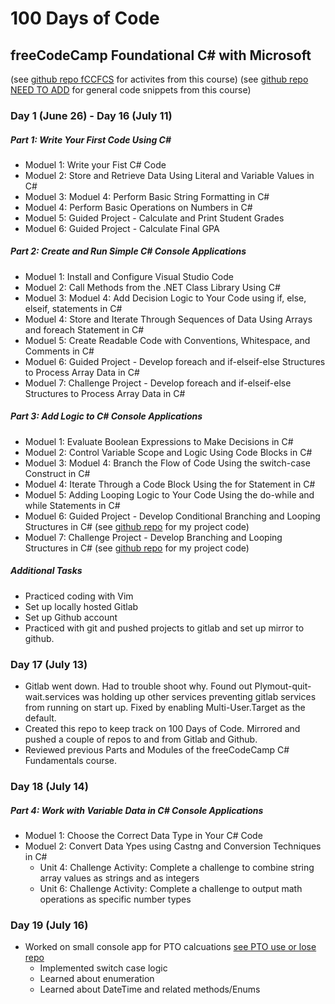 # 100 Days of Code
## freeCodeCamp Foundational C# with Microsoft
(see [github repo fCCFCS](https://github.com/DabblingDrake/freeCodeCampFoundationalCSharp) for activites from this course)
(see [github repo NEED TO ADD]() for general code snippets from this course)
### Day 1 (June 26) - Day 16 (July 11)
##### Part 1: Write Your First Code Using C# 
- Moduel 1: Write your Fist C# Code
- Moduel 2: Store and Retrieve Data Using Literal and Variable Values in C#
- Moduel 3: Moduel 4: Perform Basic String Formatting in C#
- Moduel 4: Perform Basic Operations on Numbers in C#
- Moduel 5: Guided Project - Calculate and Print Student Grades
- Moduel 6: Guided Project - Calculate Final GPA
##### Part 2: Create and Run Simple C# Console Applications 
- Moduel 1: Install and Configure Visual Studio Code
- Moduel 2: Call Methods from the .NET Class Library Using C#
- Moduel 3: Moduel 4: Add Decision Logic to Your Code using  if, else, elseif, statements in C#
- Moduel 4: Store and Iterate Through Sequences of Data Using Arrays and foreach Statement in C#
- Moduel 5: Create Readable Code with Conventions, Whitespace, and Comments in C#
- Moduel 6: Guided Project - Develop foreach and if-elseif-else Structures to Process Array Data in C#
- Moduel 7: Challenge Project - Develop foreach and if-elseif-else Structures to Process Array Data in C#
##### Part 3: Add Logic to C# Console Applications 
- Moduel 1: Evaluate Boolean Expressions to Make Decisions in C#
- Moduel 2: Control Variable Scope and Logic Using Code Blocks in C#
- Moduel 3: Moduel 4: Branch the Flow of Code Using the switch-case Construct in C#
- Moduel 4: Iterate Through a Code Block Using the for Statement in C#
- Moduel 5: Adding Looping Logic to Your Code Using the do-while and while Statements in C#
- Moduel 6: Guided Project - Develop Conditional Branching and Looping Structures in C# (see [github repo](https://github.com/DabblingDrake/fcccsharp_3.6.gp) for my project code)
- Moduel 7: Challenge Project - Develop Branching and Looping Structures in C# (see [github repo](https://github.com/DabblingDrake/fcccsharp_3.7.cp) for my project code)
##### Additional Tasks
- Practiced coding with Vim
- Set up locally hosted Gitlab
- Set up Github account
- Practiced with git and pushed projects to gitlab and set up mirror to github.

### Day 17 (July 13)
- Gitlab went down. Had to trouble shoot why. Found out Plymout-quit-wait.services was holding up other services preventing gitlab services from running on start up. Fixed by enabling Multi-User.Target as the default.
- Created this repo to keep track on 100 Days of Code. Mirrored and pushed a couple of repos to and from Gitlab and Github. 
- Reviewed previous Parts and Modules of the freeCodeCamp C# Fundamentals course.

### Day 18 (July 14)
##### Part 4: Work with Variable Data in C# Console Applications
- Moduel 1: Choose the Correct Data Type in Your C# Code
- Moduel 2: Convert Data Ypes using Castng and Conversion Techniques in C#
    - Unit 4: Challenge Activity: Complete a challenge to combine string array values as strings and as integers
    - Unit 6: Challenge Activity: Complete a challenge to output math operations as specific number types

### Day 19 (July 16)
- Worked on small console app for PTO calcuations [see PTO use or lose repo](https://github.com/DabblingDrake/ptoUseOrLose)
    - Implemented switch case logic
    - Learned about enumeration 
    - Learned about DateTime and related methods/Enums
